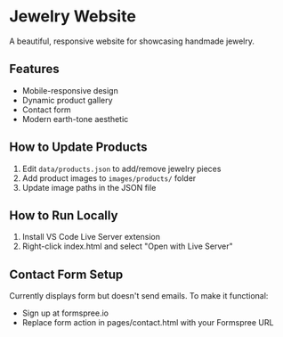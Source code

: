 # Jewelry Website

A beautiful, responsive website for showcasing handmade jewelry.

## Features
- Mobile-responsive design
- Dynamic product gallery
- Contact form
- Modern earth-tone aesthetic

## How to Update Products
1. Edit `data/products.json` to add/remove jewelry pieces
2. Add product images to `images/products/` folder
3. Update image paths in the JSON file

## How to Run Locally
1. Install VS Code Live Server extension
2. Right-click index.html and select "Open with Live Server"

## Contact Form Setup
Currently displays form but doesn't send emails. To make it functional:
- Sign up at formspree.io
- Replace form action in pages/contact.html with your Formspree URL
